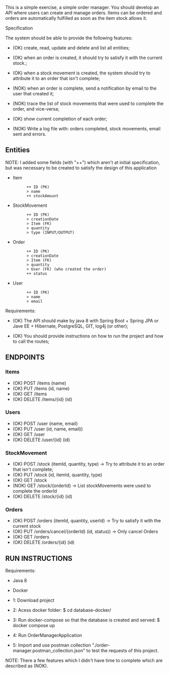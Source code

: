 This is a simple exercise, a simple order manager. You should develop an API where users can create and manage orders. Items can be ordered and orders are automatically fulfilled as soon as the item stock allows it.

Specification

The system should be able to provide the following features:

- (OK) create, read, update and delete and list all entities;

- (OK) when an order is created, it should try to satisfy it with the current stock.;

- (OK) when a stock movement is created, the system should try to attribute it to an order that isn't complete;

- (NOK) when an order is complete, send a notification by email to the user that created it;

- (NOK) trace the list of stock movements that were used to complete the order, and vice-versa;

- (OK) show current completion of each order;

- (NOK) Write a log file with: orders completed, stock movements, email sent and errors.

## Entities
NOTE: I added some fields (with "++") which aren't at initial specification, but was necessary to be created to satisfy the design of this application 

- Item

            ++ ID (PK)
            > name
            ++ stockAmount

- StockMovement

            ++ ID (PK)
            > creationDate
            > Item (FK)
            > quantity
            > type (INPUT/OUTPUT)

- Order

            ++ ID (PK)
            > creationDate
            > Item (FK)
            > quantity
            > User (FK) (who created the order)
            ++ status 

- User

            ++ ID (PK)
            > name
            > email

Requirements:

- (OK) The API should make by java 8 with Spring Boot + Spring JPA or Jave EE + Hibernate, PostgreSQL, GIT, log4j (or other);

- (OK) You should provide instructions on how to run the project and how to call the routes;


## ENDPOINTS

### Items
- (OK) POST    /items      (name)
- (OK) PUT     /items      (id, name)
- (OK) GET     /items
- (OK) DELETE  /items/{id} (id)

### Users
- (OK) POST    /user      (name, email)
- (OK) PUT     /user      (id, name, email))
- (OK) GET     /user
- (OK) DELETE  /user/{id} (id)

### StockMovement
- (OK) POST    /stock      (itemId, quantity, type)  -> Try to attribute it to an order that isn't complete;
- (OK) PUT     /stock      (id, itemId, quantity, type)
- (OK) GET     /stock      
- (NOK) GET    /stock/{orderId}  -> List stockMovements were used to complete the orderId     
- (OK) DELETE  /stock/{id} (id)

### Orders
- (OK) POST    /orders      (itemId, quantity, userId) -> Try to satisfy it with the current stock
- (OK) PUT     /orders/cancel/{orderId}      (id, status)) -> Only cancel Orders
- (OK) GET     /orders
- (OK) DELETE  /orders/{id} (id)

## RUN INSTRUCTIONS
Requirements: 
  - Java 8
  - Docker


  - 1: Download project
  - 2: Acess docker folder: $ cd database-docker/ 
  - 3: Run docker-compose so that the database is created and served: $ docker compose up 
  - 4: Run OrderManagerApplication
  - 5: Import and use postman collection "./order-manager.postman_collection.json" to test the requests of this project.
  
NOTE: There a few features which I didn't have time to complete which are described as (NOK).